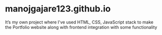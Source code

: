 # manojgajare123.github.io
It’s my own project where I've used HTML, CSS, JavaScript stack to make the Portfolio website along with frontend integration with some functionality
